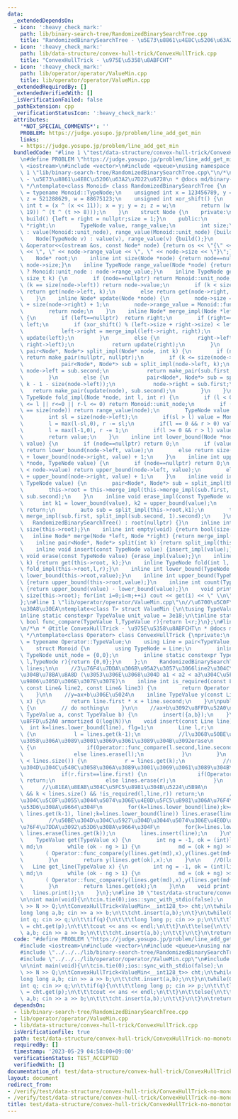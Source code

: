 ```yaml
---
data:
  _extendedDependsOn:
  - icon: ':heavy_check_mark:'
    path: lib/binary-search-tree/RandomizedBinarySearchTree.cpp
    title: "RandomizedBinarySearchTree - \u5E73\u8861\u4E8C\u5206\u63A2\u7D22\u6728"
  - icon: ':heavy_check_mark:'
    path: lib/data-structure/convex-hull-trick/ConvexHullTrick.cpp
    title: "ConvexHullTrick - \u975E\u5358\u8ABFCHT"
  - icon: ':heavy_check_mark:'
    path: lib/operator/operator/ValueMin.cpp
    title: lib/operator/operator/ValueMin.cpp
  _extendedRequiredBy: []
  _extendedVerifiedWith: []
  _isVerificationFailed: false
  _pathExtension: cpp
  _verificationStatusIcon: ':heavy_check_mark:'
  attributes:
    '*NOT_SPECIAL_COMMENTS*': ''
    PROBLEM: https://judge.yosupo.jp/problem/line_add_get_min
    links:
    - https://judge.yosupo.jp/problem/line_add_get_min
  bundledCode: "#line 1 \"test/data-structure/convex-hull-trick/ConvexHullTrick-no-monotone.test.cpp\"\
    \n#define PROBLEM \"https://judge.yosupo.jp/problem/line_add_get_min\"\n\n#include\
    \ <iostream>\n#include <vector>\n#include <queue>\nusing namespace std;\n#line\
    \ 1 \"lib/binary-search-tree/RandomizedBinarySearchTree.cpp\"\n/*\n * @title RandomizedBinarySearchTree\
    \ - \u5E73\u8861\u4E8C\u5206\u63A2\u7D22\u6728\n * @docs md/binary-search-tree/RandomizedBinarySearchTree.md\n\
    \ */\ntemplate<class Monoid> class RandomizedBinarySearchTree {\n    using TypeNode\
    \ = typename Monoid::TypeNode;\n    unsigned int x = 123456789, y = 362436069,\
    \ z = 521288629, w = 88675123;\n    unsigned int xor_shift() {\n        unsigned\
    \ int t = (x ^ (x << 11)); x = y; y = z; z = w;\n        return (w = (w ^ (w >>\
    \ 19)) ^ (t ^ (t >> 8)));\n    }\n    struct Node {\n    private:\n        void\
    \ build() {left = right = nullptr;size = 1;}\n    public:\n        Node *left,\
    \ *right;\n        TypeNode value, range_value;\n        int size;\n        Node()\
    \ : value(Monoid::unit_node), range_value(Monoid::unit_node) {build();}\n    \
    \    Node(TypeNode v) : value(v), range_value(v) {build();}\n        friend ostream\
    \ &operator<<(ostream &os, const Node* node) {return os << \"{\" << node->value\
    \ << \", \" << node->range_value << \", \" << node->size << \"}\";}\n    };\n\
    \    Node* root;\n    inline int size(Node *node) {return node==nullptr ? 0 :\
    \ node->size;}\n    inline TypeNode range_value(Node *node) {return node==nullptr\
    \ ? Monoid::unit_node : node->range_value;}\n    inline TypeNode get(Node *node,\
    \ size_t k) {\n        if (node==nullptr) return Monoid::unit_node;\n        if\
    \ (k == size(node->left)) return node->value;\n        if (k < size(node->left))\
    \ return get(node->left, k);\n        else return get(node->right, k-1 - size(node->left));\n\
    \    }\n    inline Node* update(Node *node) {\n        node->size = size(node->left)\
    \ + size(node->right) + 1;\n        node->range_value = Monoid::func_fold(Monoid::func_fold(range_value(node->left),node->value),range_value(node->right));\n\
    \        return node;\n    }\n    inline Node* merge_impl(Node *left, Node *right)\
    \ {\n        if (left==nullptr)  return right;\n        if (right==nullptr) return\
    \ left;\n        if (xor_shift() % (left->size + right->size) < left->size) {\n\
    \            left->right = merge_impl(left->right, right);\n            return\
    \ update(left);\n        }\n        else {\n            right->left = merge_impl(left,\
    \ right->left);\n            return update(right);\n        }\n    }\n    inline\
    \ pair<Node*, Node*> split_impl(Node* node, int k) {\n        if (node==nullptr)\
    \ return make_pair(nullptr, nullptr);\n        if (k <= size(node->left)) {\n\
    \            pair<Node*, Node*> sub = split_impl(node->left, k);\n           \
    \ node->left = sub.second;\n            return make_pair(sub.first, update(node));\n\
    \        }\n        else {\n            pair<Node*, Node*> sub = split_impl(node->right,\
    \ k - 1 - size(node->left));\n            node->right = sub.first;\n         \
    \   return make_pair(update(node), sub.second);\n        }\n    }\n    inline\
    \ TypeNode fold_impl(Node *node, int l, int r) {\n        if (l < 0 || size(node)\
    \ <= l || r<=0 || r-l <= 0) return Monoid::unit_node;\n        if (l == 0 && r\
    \ == size(node)) return range_value(node);\n        TypeNode value = Monoid::unit_node;\n\
    \        int sl = size(node->left);\n        if(sl > l) value = Monoid::func_fold(value,fold_impl(node->left,l,min(sl,r)));\n\
    \        l = max(l-sl,0), r -= sl;\n        if(l == 0 && r > 0) value = Monoid::func_fold(value,node->value);\n\
    \        l = max(l-1,0), r -= 1;\n        if(l >= 0 && r > l) value = Monoid::func_fold(value,fold_impl(node->right,l,r));\n\
    \        return value;\n    }\n    inline int lower_bound(Node *node, TypeNode\
    \ value) {\n        if (node==nullptr) return 0;\n        if (value <= node->value)\
    \ return lower_bound(node->left, value);\n        else return size(node->left)\
    \ + lower_bound(node->right, value) + 1;\n    }\n    inline int upper_bound(Node\
    \ *node, TypeNode value) {\n        if (node==nullptr) return 0;\n        if (value\
    \ < node->value) return upper_bound(node->left, value);\n        else return size(node->left)\
    \ + upper_bound(node->right, value) + 1;\n    }\n    inline void insert_impl(const\
    \ TypeNode value) {\n        pair<Node*, Node*> sub = split_impl(this->root, lower_bound(this->root,value));\n\
    \        this->root = this->merge_impl(this->merge_impl(sub.first, new Node(value)),\
    \ sub.second);\n    }\n    inline void erase_impl(const TypeNode value) {\n  \
    \      int k1 = lower_bound(value), k2 = upper_bound(value);\n        if(k1==k2)\
    \ return;\n        auto sub = split_impl(this->root,k1);\n        this->root =\
    \ merge_impl(sub.first, split_impl(sub.second, 1).second);\n    }\npublic:\n \
    \   RandomizedBinarySearchTree() : root(nullptr) {}\n    inline int size() {return\
    \ size(this->root);}\n    inline int empty(void) {return bool(size()==0);}\n \
    \   inline Node* merge(Node *left, Node *right) {return merge_impl(left,right);}\n\
    \    inline pair<Node*, Node*> split(int k) {return split_impl(this->root,k);}\n\
    \    inline void insert(const TypeNode value) {insert_impl(value);}\n    inline\
    \ void erase(const TypeNode value) {erase_impl(value);}\n    inline TypeNode get(size_t\
    \ k) {return get(this->root, k);}\n    inline TypeNode fold(int l, int r) {return\
    \ fold_impl(this->root,l,r);}\n    inline int lower_bound(TypeNode value) {return\
    \ lower_bound(this->root,value);}\n    inline int upper_bound(TypeNode value)\
    \ {return upper_bound(this->root,value);}\n    inline int count(TypeNode value)\
    \ {return upper_bound(value) - lower_bound(value);}\n    void print() {int m =\
    \ size(this->root); for(int i=0;i<m;++i) cout << get(i) << \" \\n\"[i==m-1];}\n\
    };\n#line 1 \"lib/operator/operator/ValueMin.cpp\"\n//\u6700\u5C0F\u5024\u30AF\
    \u30A8\u30EA\ntemplate<class T> struct ValueMin {\n\tusing TypeValue = T;\n\t\
    inline static constexpr TypeValue unit_value = 3e18;\n\tinline static constexpr\
    \ bool func_compare(TypeValue l,TypeValue r){return l<r;}\n};\n#line 1 \"lib/data-structure/convex-hull-trick/ConvexHullTrick.cpp\"\
    \n/*\n * @title ConvexHullTrick - \u975E\u5358\u8ABFCHT\n * @docs md/data-structure/convex-hull-trick/ConvexHullTrick.md\n\
    \ */\ntemplate<class Operator> class ConvexHullTrick {\nprivate:\n    using TypeValue\
    \ = typename Operator::TypeValue;\n    using Line = pair<TypeValue,TypeValue>;\n\
    \    struct Monoid {\n        using TypeNode = Line;\n        inline static constexpr\
    \ TypeNode unit_node = {0,0};\n        inline static constexpr TypeNode func_fold(TypeNode\
    \ l,TypeNode r){return {0,0};}\n    };\n    RandomizedBinarySearchTree<Monoid>\
    \ lines;\n\n    //3\u76F4\u7DDA\u306B\u95A2\u3057\u3066line2\u304C\u5FC5\u8981\
    \u304B\u78BA\u8A8D (\u3053\u306E\u3068\u304D a1 < a2 < a3\u304C\u5FC5\u8981=rbst\u306E\
    \u9806\u305D\u306E\u307E\u307E)\n    inline int is_required(const Line& line1,\
    \ const Line& line2, const Line& line3) {\n        return Operator::func_compare((line2.second-line3.second)*(line2.first-line1.first),(line1.second-line2.second)*(line3.first-line2.first));\n\
    \    }\n\n    //y=ax+b\u306E\u5024\n    inline TypeValue y(const Line line, TypeValue\
    \ x) {\n        return line.first * x + line.second;\n    }\n\npublic:\n    ConvexHullTrick()\
    \ {\n        // do nothing\n    }\n\n    //ax+b\u3092\u8FFD\u52A0\n    void insert(const\
    \ TypeValue a, const TypeValue b) {\n        insert({a,b});\n    }\n    //ax+b\u3092\
    \u8FFD\u52A0 armortized O(log(N))\n    void insert(const Line line) {\n      \
    \  int k=lines.lower_bound(line), flg=1;\n        Line l,r;\n        if(0 <= k-1)\
    \ {\n            l = lines.get(k-1);\n            //l\u3068\u50BE\u304D\u304C\u540C\
    \u3058\u306A\u3089\u3001\u3069\u3061\u3089\u304B\u3092erase\n            if(l.first==line.first)\
    \ {\n                if(Operator::func_compare(l.second,line.second)) return;\n\
    \                else lines.erase(l);\n            }\n        }\n        if(k\
    \ < lines.size()) {\n            r = lines.get(k);\n            //r\u3068\u50BE\
    \u304D\u304C\u540C\u3058\u306A\u3089\u3001\u3069\u3061\u3089\u304B\u3092erase\n\
    \            if(r.first==line.first) {\n                if(Operator::func_compare(r.second,line.second))\
    \ return;\n                else lines.erase(r);\n            }\n        }\n  \
    \      //\u81EA\u8EAB\u304C\u5FC5\u8981\u304B\u5224\u5B9A\n        if(0 <= k-1\
    \ && k < lines.size() && !is_required(l,line,r)) return;\n        //\u50BE\u304D\
    \u304C\u5C0F\u3055\u3044\u5074\u306E\u4E0D\u5FC5\u8981\u306A\u76F4\u7DDA\u3092\
    \u53D6\u308A\u9664\u304F\n        for(k=lines.lower_bound(line);k>=2&&!is_required(lines.get(k-2),\
    \ lines.get(k-1), line);k=lines.lower_bound(line)) lines.erase(lines.get(k-1));\n\
    \        //\u50BE\u304D\u304C\u5927\u304D\u3044\u5074\u306E\u4E0D\u5FC5\u8981\u306A\
    \u76F4\u7DDA\u3092\u53D6\u308A\u9664\u304F\n        for(k=lines.lower_bound(line);k+1<lines.size()&&!is_required(line,lines.get(k),lines.get(k+1));k=lines.lower_bound(line))\
    \ lines.erase(lines.get(k));\n        lines.insert(line);\n    }\n\n    //O(log(N)^2)\n\
    \    TypeValue get(TypeValue x) {\n        int ng = -1, ok = (int)lines.size()-1,\
    \ md;\n        while (ok - ng > 1) {\n            md = (ok + ng) >> 1;\n     \
    \       ( Operator::func_compare(y(lines.get(md),x),y(lines.get(md+1),x)) ?ok:ng)=md;\n\
    \        }\n        return y(lines.get(ok),x);\n    }\n\n    //O(log(N)^2)\n \
    \   Line get_line(TypeValue x) {\n        int ng = -1, ok = (int)lines.size()-1,\
    \ md;\n        while (ok - ng > 1) {\n            md = (ok + ng) >> 1;\n     \
    \       ( Operator::func_compare(y(lines.get(md),x),y(lines.get(md+1),x)) ?ok:ng)=md;\n\
    \        }\n        return lines.get(ok);\n    }\n\n    void print() {\n     \
    \   lines.print();\n    }\n};\n#line 10 \"test/data-structure/convex-hull-trick/ConvexHullTrick-no-monotone.test.cpp\"\
    \n\nint main(void){\n\tcin.tie(0);ios::sync_with_stdio(false);\n    int N,Q; cin\
    \ >> N >> Q;\n\tConvexHullTrick<ValueMin<__int128_t>> cht;\n\twhile(N--){\n\t\t\
    long long a,b; cin >> a >> b;\n\t\tcht.insert(a,b);\n\t}\n\twhile(Q--){\n\t\t\
    int q; cin >> q;\n\t\tif(q){\n\t\t\tlong long p; cin >> p;\n\t\t\tlong long ans\
    \ = cht.get(p);\n\t\t\tcout << ans << endl;\n\t\t}\n\t\telse{\n\t\t\tlong long\
    \ a,b; cin >> a >> b;\n\t\t\tcht.insert(a,b);\n\t\t}\n\t}\n\treturn 0;\n}\n"
  code: "#define PROBLEM \"https://judge.yosupo.jp/problem/line_add_get_min\"\n\n\
    #include <iostream>\n#include <vector>\n#include <queue>\nusing namespace std;\n\
    #include \"../../../lib/binary-search-tree/RandomizedBinarySearchTree.cpp\"\n\
    #include \"../../../lib/operator/operator/ValueMin.cpp\"\n#include \"../../../lib/data-structure/convex-hull-trick/ConvexHullTrick.cpp\"\
    \n\nint main(void){\n\tcin.tie(0);ios::sync_with_stdio(false);\n    int N,Q; cin\
    \ >> N >> Q;\n\tConvexHullTrick<ValueMin<__int128_t>> cht;\n\twhile(N--){\n\t\t\
    long long a,b; cin >> a >> b;\n\t\tcht.insert(a,b);\n\t}\n\twhile(Q--){\n\t\t\
    int q; cin >> q;\n\t\tif(q){\n\t\t\tlong long p; cin >> p;\n\t\t\tlong long ans\
    \ = cht.get(p);\n\t\t\tcout << ans << endl;\n\t\t}\n\t\telse{\n\t\t\tlong long\
    \ a,b; cin >> a >> b;\n\t\t\tcht.insert(a,b);\n\t\t}\n\t}\n\treturn 0;\n}"
  dependsOn:
  - lib/binary-search-tree/RandomizedBinarySearchTree.cpp
  - lib/operator/operator/ValueMin.cpp
  - lib/data-structure/convex-hull-trick/ConvexHullTrick.cpp
  isVerificationFile: true
  path: test/data-structure/convex-hull-trick/ConvexHullTrick-no-monotone.test.cpp
  requiredBy: []
  timestamp: '2023-05-29 04:58:00+09:00'
  verificationStatus: TEST_ACCEPTED
  verifiedWith: []
documentation_of: test/data-structure/convex-hull-trick/ConvexHullTrick-no-monotone.test.cpp
layout: document
redirect_from:
- /verify/test/data-structure/convex-hull-trick/ConvexHullTrick-no-monotone.test.cpp
- /verify/test/data-structure/convex-hull-trick/ConvexHullTrick-no-monotone.test.cpp.html
title: test/data-structure/convex-hull-trick/ConvexHullTrick-no-monotone.test.cpp
---
```

